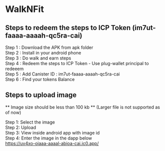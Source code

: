 
# WalkNFit

## Steps to redeem the steps to ICP Token (im7ut-faaaa-aaaah-qc5ra-cai)

Step 1 : Download the APK from apk folder  
Step 2 : Install in your android phone  
Step 3 : Do walk and earn steps   
Step 4 : Redeem the steps to ICP Token - Use plug-wallet principal to redeeem  
Step 5 : Add Canister ID : im7ut-faaaa-aaaah-qc5ra-cai   
Step 6 : Find your tokens Balance  

## Steps to upload image  
** Image size should be less than 100 kb ** (Larger file is not supported as of now)  

Step 1: Select the image  
Step 2: Upload    
Step 3: View inside android app with image id  
Step 4: Enter the image in the dapp below  
https://uv4xo-oiaaa-aaaal-abioa-cai.ic0.app/    
